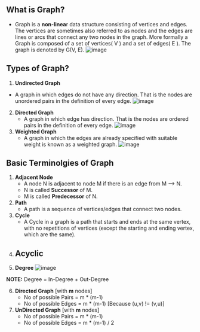 ## What is Graph?
- Graph is a **non-linea**r data structure consisting of vertices and edges. The vertices are sometimes also referred to as nodes and the edges are lines or arcs that connect any two nodes in the graph. More formally a Graph is composed of a set of vertices( V ) and a set of edges( E ). The graph is denoted by G(V, E).
![image](https://github.com/user-attachments/assets/f91aa9a8-6c7b-4016-8b8c-fd64054026fa)

## Types of Graph?
1. **Undirected Graph**
  - A graph in which edges do not have any direction. That is the nodes are unordered pairs in the definition of every edge.
   ![image](https://github.com/user-attachments/assets/e75b8f6d-ed77-449e-a2d6-c3abab90713e)
2. **Directed Graph**
    - A graph in which edge has direction. That is the nodes are ordered pairs in the definition of every edge.
    ![image](https://github.com/user-attachments/assets/ac6d6e21-38b3-4978-94aa-5f134e28ff6a)
3. **Weighted Graph**
    - A graph in which the edges are already specified with suitable weight is known as a weighted graph.
    ![image](https://github.com/user-attachments/assets/db641c7d-e729-4c62-af3b-af2e9f47878c)

## Basic Terminolgies of Graph
1. **Adjacent Node**
   - A node N is adjacent to node M if there is an edge from M --> N.
   - N is called **Successor** of M.
   - M is called **Predecessor** of N.
2. **Path**
   - A path is a sequence of vertices/edges that connect two nodes.
3. **Cycle**
   - A Cycle in a graph is a path that starts and ends at the same vertex, with no repetitions of vertices (except the starting and ending vertex, which are the same).
4. **Acyclic**
   -
5. **Degree**
 ![image](https://github.com/user-attachments/assets/124ddc98-6074-415a-9da4-055cdc88a764)

**NOTE:** Degree = In-Degree + Out-Degree

6. **Directed Graph** [with **m** nodes]
   - No of possible Pairs = m * (m-1)
   - No of possible Edges = m * (m-1)  [Because (u,v) != (v,u)]
6. **UnDirected Graph** [with **m** nodes]
   - No of possible Pairs = m * (m-1)
   - No of possible Edges = m * (m-1) / 2



